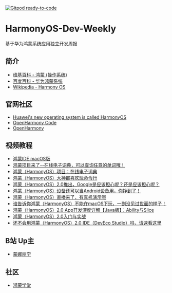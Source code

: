 [![Gitpod ready-to-code](https://img.shields.io/badge/Gitpod-ready--to--code-blue?logo=gitpod)](https://gitpod.io/#https://github.com/yhyangjiabin/HarmonyOS-Dev-Weekly)

# HarmonyOS-Dev-Weekly

基于华为鸿蒙系统应用独立开发周报

## 简介

- [维基百科 - 鸿蒙 (操作系统)](https://zh.m.wikipedia.org/zh-hans/鸿蒙_(操作系统))
- [百度百科 - 华为鸿蒙系统](https://baike.baidu.com/item/华为鸿蒙系统/23500650)
- [Wikipedia - Harmony OS](https://en.wikipedia.org/wiki/Harmony_OS)

## 官网社区

- [Huawei's new operating system is called HarmonyOS](https://consumer.huawei.com/en/press/media-coverage/2019/huawei-new-operating-system-harmonyos/)
- [OpenHarmony Code](https://openharmony.gitee.com
)
- [OpenHarmony](https://www.openatom.org/#/projectDetail/3a2f7aead45c4a5081574842f0cbc515)

## 视频教程

- [鸿蒙IDE macOS版](https://www.bilibili.com/video/BV1ri4y1L7ov)
- [鸿蒙项目来了--在线电子词典，可以查询任意的单词哦！](https://www.bilibili.com/video/BV1Qf4y1v7w2)
- [鸿蒙（HarmonyOS）项目：在线电子词典](https://www.bilibili.com/video/BV1X54y1z76x)
- [鸿蒙（HarmonyOS）大神都喜欢玩命令行](https://www.bilibili.com/video/BV1yA411L7J9)
- [鸿蒙（HarmonyOS）2.0推出，Google是应该担心呢？还是应该担心呢？](https://www.bilibili.com/video/BV15i4y17767)
- [鸿蒙（HarmonyOS）设备还可以当Android设备用，你挣到了！](https://www.bilibili.com/video/BV1BD4y1R7c1)
- [鸿蒙（HarmonyOS）直播来了，有真机演示哦](https://www.bilibili.com/video/BV1ff4y1q79b)
- [谁告诉你鸿蒙（HarmonyOS）不能在macOS下玩，一副没见过世面的样子！](https://www.bilibili.com/video/BV1TA41177T2)
- [鸿蒙（HarmonyOS）2.0 App开发深度详解【Java版】：Ability与Slice](https://www.bilibili.com/video/BV1z54y1y7Cc)
- [鸿蒙（HarmonyOS）2.0入门与实战](https://www.bilibili.com/video/BV1mv411179B)
- [还不会用鸿蒙（HarmonyOS）2.0 IDE（DevEco Studio）吗，请速看这里](https://www.bilibili.com/video/BV1KK4y1a71c)

## B站 Up主

- [蒙娜丽宁](https://space.bilibili.com/477001733)

## 社区

- [鸿蒙学堂](https://hmxt.org/)

